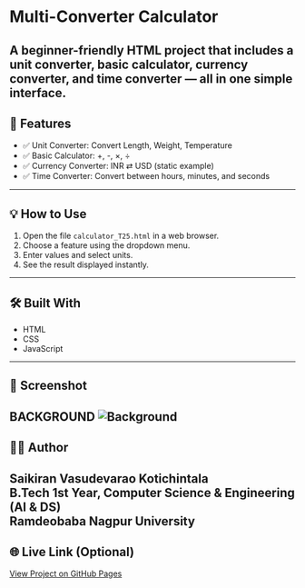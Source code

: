 # Multi-Converter Calculator
A beginner-friendly HTML project that includes a **unit converter**, **basic calculator**, **currency converter**, and **time converter** — all in one simple interface.
---
## 🔧 Features
- ✅ Unit Converter: Convert Length, Weight, Temperature
- ✅ Basic Calculator: +, -, ×, ÷
- ✅ Currency Converter: INR ⇄ USD (static example)
- ✅ Time Converter: Convert between hours, minutes, and seconds
---
## 💡 How to Use
1. Open the file `calculator_T25.html` in a web browser.
2. Choose a feature using the dropdown menu.
3. Enter values and select units.
4. See the result displayed instantly.
---
## 🛠️ Built With
- HTML
- CSS
- JavaScript
---
## 📸 Screenshot
BACKGROUND
![Background](https://png.pngtree.com/background/20211215/original/pngtree-cartoon-satellite-ruler-calculator-linear-education-background-picture-image_1458755.jpg)
---
## 👨‍🎓 Author
**Saikiran Vasudevarao Kotichintala**  
B.Tech 1st Year, Computer Science & Engineering (AI & DS)  
Ramdeobaba Nagpur University
---
## 🌐 Live Link (Optional)
[View Project on GitHub Pages](https://saikirankotichintala.github.io/multi-converter-calculator/)
